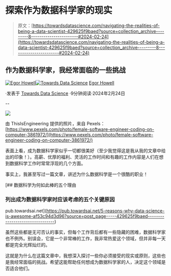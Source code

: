 # 探索作为数据科学家的现实

> 原文：[https://towardsdatascience.com/navigating-the-realities-of-being-a-data-scientist-429625f9baed?source=collection_archive---------8-----------------------#2024-02-24](https://towardsdatascience.com/navigating-the-realities-of-being-a-data-scientist-429625f9baed?source=collection_archive---------8-----------------------#2024-02-24)

## 作为数据科学家，我经常面临的一些挑战

[](https://medium.com/@egorhowell?source=post_page---byline--429625f9baed--------------------------------)[![Egor Howell](../Images/1f796e828f1625440467d01dcc3e40cd.png)](https://medium.com/@egorhowell?source=post_page---byline--429625f9baed--------------------------------)[](https://towardsdatascience.com/?source=post_page---byline--429625f9baed--------------------------------)[![Towards Data Science](../Images/a6ff2676ffcc0c7aad8aaf1d79379785.png)](https://towardsdatascience.com/?source=post_page---byline--429625f9baed--------------------------------) [Egor Howell](https://medium.com/@egorhowell?source=post_page---byline--429625f9baed--------------------------------)

·发表于 [Towards Data Science](https://towardsdatascience.com/?source=post_page---byline--429625f9baed--------------------------------) ·9分钟阅读·2024年2月24日

--

![](../Images/96ef7018570a5205b78d665e662adc13.png)

由 ThisIsEngineering 提供的照片，来自 Pexels：[https://www.pexels.com/photo/female-software-engineer-coding-on-computer-3861972/](https://www.pexels.com/photo/female-software-engineer-coding-on-computer-3861972/)

表面上看，成为数据科学家似乎一切都很美好（至少我觉得这是我从我的文章中给出的印象！）。高薪、优厚的福利、灵活的工作时间和有趣的工作内容是人们在想到数据科学工作时常常浮现的几个方面。

事实上，我甚至写过一篇文章，讲述为什么数据科学是一个很酷的职业！

[](https://pub.towardsai.net/5-reasons-why-data-science-is-awesome-af53c94d3d96?source=post_page-----429625f9baed--------------------------------) [## 数据科学为何如此棒的五个理由

### 列出成为数据科学家时应该考虑的五个关键原因

pub.towardsai.net](https://pub.towardsai.net/5-reasons-why-data-science-is-awesome-af53c94d3d96?source=post_page-----429625f9baed--------------------------------)

虽然这些都是无可否认的事实，但每个工作背后都有一些隐藏的困难，数据科学家也不例外。别误会，它是一个非常棒的工作，我非常热爱这个领域，但并非每一天都是完全光辉灿烂的。

这就是为什么在这篇文章中，我想深入探讨一些你必须接受的现实或原则，这些也是我经常面临的挑战。希望这能帮助任何想成为数据科学家的人，决定这个领域是否适合他们。
